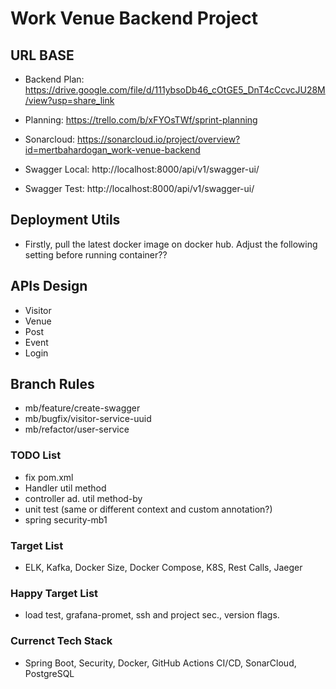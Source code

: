 # Work Venue Backend Project

## URL BASE

* Backend Plan: https://drive.google.com/file/d/111ybsoDb46_cOtGE5_DnT4cCcvcJU28M/view?usp=share_link

* Planning: https://trello.com/b/xFYOsTWf/sprint-planning

* Sonarcloud: https://sonarcloud.io/project/overview?id=mertbahardogan_work-venue-backend

* Swagger Local: http://localhost:8000/api/v1/swagger-ui/
* Swagger Test: http://localhost:8000/api/v1/swagger-ui/

## Deployment Utils
* Firstly, pull the latest docker image on docker hub. Adjust the following
 setting before running container??

## APIs Design
* Visitor 
* Venue
* Post
* Event
* Login

## Branch Rules 
* mb/feature/create-swagger
* mb/bugfix/visitor-service-uuid
* mb/refactor/user-service

### TODO List
* fix pom.xml
* Handler util method
* controller ad. util method-by
* unit test (same or different context and custom annotation?)
* spring security-mb1


### Target List
* ELK, Kafka, Docker Size, Docker Compose, K8S, Rest Calls, Jaeger

### Happy Target List
* load test, grafana-promet, ssh and project sec., version flags.

### Currenct Tech Stack
* Spring Boot, Security, Docker, GitHub Actions CI/CD, SonarCloud, PostgreSQL

